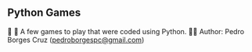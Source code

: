 ## Python Games
💾 🎲 A few games to play that were coded using Python.
👨‍💻 Author: Pedro Borges Cruz (pedroborgespc@gmail.com)
